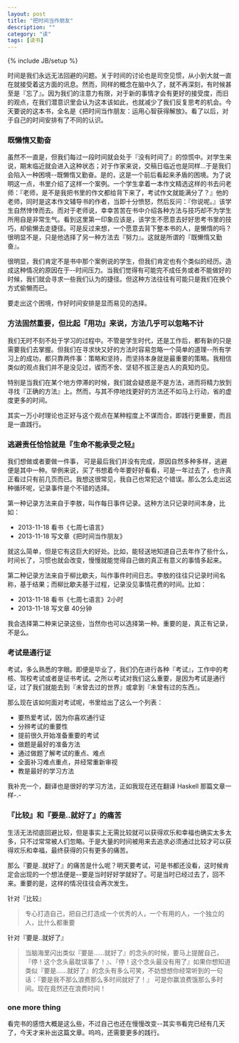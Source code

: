 ```yaml
---
layout: post
title: "把时间当作朋友"
description: ""
category: "读"
tags: [读书]
---
```

{% include JB/setup %}

时间是我们永远无法回避的问题。关于时间的讨论也是司空见惯，从小到大就一直在就接受着这方面的讯息。然而，同样的概念在脑中久了，就不再深刻，有时候甚至是『忘了』。因为我们的注意力有限，对于新的事情才会有更好的接受度，而旧的观点，在我们潜意识里会认为这本该如此，也就减少了我们反复思考的机会。今天要说的这本书，全名是《把时间当作朋友：运用心智获得解放》。看了以后，对于自己的时间安排有了不同的认识。

### 既懒惰又勤奋
虽然不一直是，但我们每过一段时间就会处于『没有时间了』的惊慌中。对学生来说，期末临近就会进入这种状态；对于作家来说，交稿日临近也是同样...于是我们会陷入一种困境--既懒惰又勤奋。是的，这是一个前后看起来矛盾的困境。为了说明这一点，书里介绍了这样一个案例。一个学生拿着一本作文精选这样的书去问老师：『老师，是不是我把书里的作文都给背下来了，考试作文就能满分了？』他的老师，同时是这本作文辅导书的作者，当即十分愤怒，然后反问：『你说呢。』该学生自然悻悻而去。而对于老师说，幸幸苦苦在书中介绍各种方法与技巧却不为学生所用自是非常生气。看到这里第一印象应该是，该学生不愿意去好好思考书里的技巧，却偷懒去走捷径。可是反过来想，一个愿意去背下整本书的人，是懒惰的吗？很明显不是，只是他选择了另一种方法去『努力』。这就是所谓的『既懒惰又勤奋』。

很明显，我们肯定不是书中那个案例说的学生，但我们肯定也有个类似的经历。造成这种情况的原因在于--时间压力。当我们觉得有可能完不成任务或者不能做好的时候，我们就会寻求一些我们认为的捷径。但这种方法往往有可能只是我们在换个方式偷懒而已。

要走出这个困境，作好时间安排是显而易见的选择。

### 方法固然重要，但比起『用功』来说，方法几乎可以忽略不计
我们无时不刻不处于学习的过程中。不管是学生时代，还是工作后，都有新的只是需要我们去掌握。但我们在寻求快又好的方法时容易忽略一个简单的道理--所有学习上的成功，都只靠两件事：策略和坚持，而坚持本身就是最重要的策略。我相信类似的观点我们并不是没见过，锲而不舍、坚韧不拔正是古人的真知灼见。

特别是当我们在某个地方停滞的时候，我们就会疑惑是不是方法，进而将精力放到寻找『正确的方法』上。然而，与其不停地找更好的方法还不如马上行动，省的虚度更多的时间。

其实一万小时理论也正好与这个观点在某种程度上不谋而合，即践行更重要，而且是一直践行。

### 逃避责任恰恰就是『生命不能承受之轻』
我们想做或者要做一件事， 可是最后我们并没有完成，原因自然多种多样，逃避便是其中一种。举例来说，买了书想着今年要好好看看，可是一年过去了，也许真正看过只有前几页而已。我想这很常见，我自己也常犯这个错误。那么怎么走出这种循环呢，记录事件是个不错的选择。

第一种记录方法来自于李敖，叫作每日事件记录。这种方法只记录时间本身，比如：

+ 2013-11-18 看书《七周七语言》
+ 2013-11-18 写文章《把时间当作朋友》

	
就这么简单，但是它有这巨大的好处。比如，能轻送地知道自己去年作了些什么，时间长了，习惯也就会改变，慢慢就能觉得自己做的真正有意义的事情多起来。

第二种记录方法来自于柳比歇夫，叫作事件时间日志。李敖的往往只记录时间名称，基于结果；而柳比歇夫基于过程，记录没见事情花费的时间。比如：

+ 2013-11-18 看书《七周七语言》2小时
+ 2013-11-18	写文章 40分钟

我会选择第二种来记录这些，当然你也可以选择第一种。重要的是，真正有记录，不是么。

### 考试是通行证
考试，多么熟悉的字眼。即便是毕业了，我们仍在进行各种『考试』，工作中的考核、驾校考试或者是证书考试。之所以考试对我们这么重要，是因为考试是通行证，过了我们就能去到『未曾去过的世界』或拿到『未曾有过的东西』。

那么现在该如何面对考试呢，书里给出了这么一个列表：

- 要热爱考试，因为你喜欢通行证
- 分辨考试的重要性
- 提前很久开始准备重要的考试
- 做题是最好的准备方法
- 通过做题了解考试的重点、难点
- 全面补习难点重点，并经常重新审视
- 教是最好的学习方法

我补充一个，翻译也是很好的学习方法，正如我现在还在翻译 Haskell 那篇文章一样-.-

### 『比较』和『要是..就好了』的痛苦
生活无法彻底回避比较，但是事实上无需比较就可以获得欢乐和幸福也确实太多太多，只不过常常被人们忽略。于是大量的时间被用来去追求必须通过比较才可以获得欢乐和幸福，最终获得的只有更多的痛苦。

那么『要是..就好了』的痛苦是什么呢？明天要考试，可是书都还没看，这时候肯定会出现的一个想法便是--要是当时好好学就好了。可是当时已经过去了，回不来。重要的是，这样的情况往往会再次发生。

针对『比较』

>	专心打造自己，把自己打造成一个优秀的人，一个有用的人，一个独立的人，比什么都重要

针对『要是..就好了』

>	当脑海里闪出类似『要是……就好了』的念头的时候，要马上提醒自己，『停！这个念头最耽误事了！』、『停！这个念头最没有用了』如果你想知道类似『要是……就好了』的念头有多么可笑，不妨想想你经常听到的一句话：『要是我不那么浪费那么多时间就好了！』
>	可是你赢浪费饿那么多时间。现在竟然还在浪费时间！

### one more thing
看完书的感悟大概是这么些，不过自己也还在慢慢改变--其实书看完已经有几天了，今天才来补出这篇文章。呜呜，还需要更多的践行。

